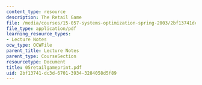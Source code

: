 ```yaml
---
content_type: resource
description: The Retail Game
file: /media/courses/15-057-systems-optimization-spring-2003/2bf13741dc3d670139343284058d5f89_05retailgameprint.pdf
file_type: application/pdf
learning_resource_types:
- Lecture Notes
ocw_type: OCWFile
parent_title: Lecture Notes
parent_type: CourseSection
resourcetype: Document
title: 05retailgameprint.pdf
uid: 2bf13741-dc3d-6701-3934-3284058d5f89
---
```

